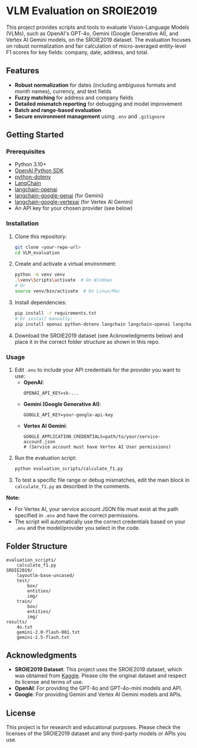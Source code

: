 # VLM Evaluation on SROIE2019

This project provides scripts and tools to evaluate Vision-Language Models (VLMs), such as OpenAI's GPT-4o, Gemini (Google Generative AI), and Vertex AI Gemini models, on the SROIE2019 dataset. The evaluation focuses on robust normalization and fair calculation of micro-averaged entity-level F1 scores for key fields: company, date, address, and total.

## Features
- **Robust normalization** for dates (including ambiguous formats and month names), currency, and text fields
- **Fuzzy matching** for address and company fields
- **Detailed mismatch reporting** for debugging and model improvement
- **Batch and range-based evaluation**
- **Secure environment management** using `.env` and `.gitignore`

## Getting Started


### Prerequisites
- Python 3.10+
- [OpenAI Python SDK](https://github.com/openai/openai-python)
- [python-dotenv](https://pypi.org/project/python-dotenv/)
- [LangChain](https://python.langchain.com/)
- [langchain-openai](https://pypi.org/project/langchain-openai/)
- [langchain-google-genai](https://pypi.org/project/langchain-google-genai/) (for Gemini)
- [langchain-google-vertexai](https://pypi.org/project/langchain-google-vertexai/) (for Vertex AI Gemini)
- An API key for your chosen provider (see below)


### Installation
1. Clone this repository:
   ```sh
   git clone <your-repo-url>
   cd VLM_evaluation
   ```
2. Create and activate a virtual environment:
   ```sh
   python -m venv venv
   .\venv\Scripts\activate  # On Windows
   # Or
   source venv/bin/activate  # On Linux/Mac
   ```
3. Install dependencies:
   ```sh
   pip install -r requirements.txt
   # Or install manually:
   pip install openai python-dotenv langchain langchain-openai langchain-google-genai langchain-google-vertexai pydantic
   ```
4. Download the SROIE2019 dataset (see Acknowledgments below) and place it in the correct folder structure as shown in this repo.


### Usage
1. Edit `.env` to include your API credentials for the provider you want to use:
   - **OpenAI**:
     ```
     OPENAI_API_KEY=sk-...
     ```
   - **Gemini (Google Generative AI)**:
     ```
     GOOGLE_API_KEY=your-google-api-key
     ```
   - **Vertex AI Gemini**:
     ```
     GOOGLE_APPLICATION_CREDENTIALS=path/to/your/service-account.json
     # (Service account must have Vertex AI User permissions)
     ```
2. Run the evaluation script:
   ```sh
   python evaluation_scripts/calculate_f1.py
   ```
3. To test a specific file range or debug mismatches, edit the main block in `calculate_f1.py` as described in the comments.

**Note:**
- For Vertex AI, your service account JSON file must exist at the path specified in `.env` and have the correct permissions.
- The script will automatically use the correct credentials based on your `.env` and the model/provider you select in the code.

## Folder Structure
```
evaluation_scripts/
    calculate_f1.py
SROIE2019/
    layoutlm-base-uncased/
    test/
        box/
        entities/
        img/
    train/
        box/
        entities/
        img/
results/
    4o.txt
    gemini-2.0-flash-001.txt
    gemini-2.5-flash.txt
```


## Acknowledgments
- **SROIE2019 Dataset**: This project uses the SROIE2019 dataset, which was obtained from [Kaggle](https://www.kaggle.com/datasets/urbikn/sroie-datasetv2). Please cite the original dataset and respect its license and terms of use.
- **OpenAI**: For providing the GPT-4o and GPT-4o-mini models and API.
- **Google**: For providing Gemini and Vertex AI Gemini models and APIs.

## License
This project is for research and educational purposes. Please check the licenses of the SROIE2019 dataset and any third-party models or APIs you use.

